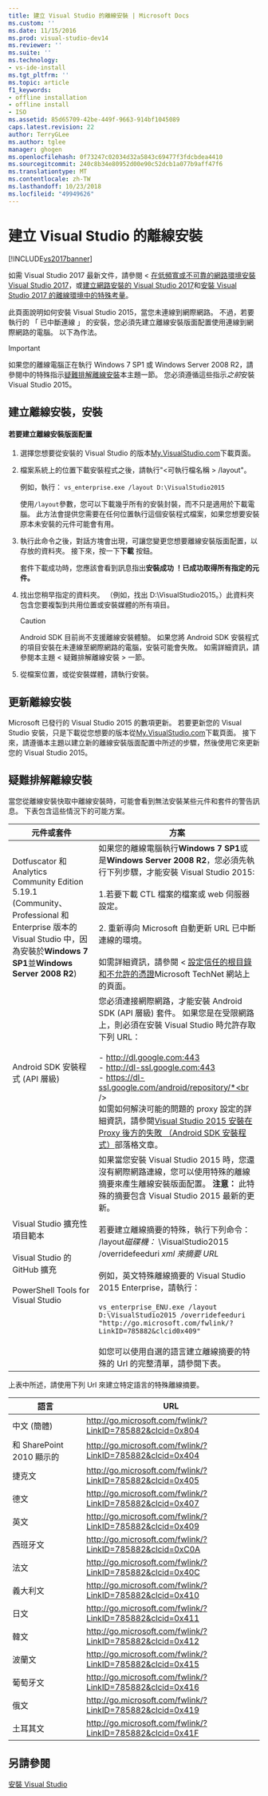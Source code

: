 ```yaml
---
title: 建立 Visual Studio 的離線安裝 | Microsoft Docs
ms.custom: ''
ms.date: 11/15/2016
ms.prod: visual-studio-dev14
ms.reviewer: ''
ms.suite: ''
ms.technology:
- vs-ide-install
ms.tgt_pltfrm: ''
ms.topic: article
f1_keywords:
- offline installation
- offline install
- ISO
ms.assetid: 85d65709-42be-449f-9663-914bf1045089
caps.latest.revision: 22
author: TerryGLee
ms.author: tglee
manager: ghogen
ms.openlocfilehash: 0f73247c02034d32a5843c69477f3fdcbdea4410
ms.sourcegitcommit: 240c8b34e80952d00e90c52dcb1a077b9aff47f6
ms.translationtype: MT
ms.contentlocale: zh-TW
ms.lasthandoff: 10/23/2018
ms.locfileid: "49949626"
---
```

# <a name="create-an-offline-installation-of-visual-studio"></a>建立 Visual Studio 的離線安裝
[!INCLUDE[vs2017banner](../includes/vs2017banner.md)]

如需 Visual Studio 2017 最新文件，請參閱 <<c0> [ 在低頻寬或不可靠的網路環境安裝 Visual Studio 2017](https://docs.microsoft.com/visualstudio/install/install-vs-inconsistent-quality-network)，或[建立網路安裝的 Visual Studio 2017](https://docs.microsoft.com/visualstudio/install/create-a-network-installation-of-visual-studio)和[安裝 Visual Studio 2017 的離線環境中的特殊考量](https://docs.microsoft.com/visualstudio/install/install-visual-studio-in-offline-environment)。

此頁面說明如何安裝 Visual Studio 2015，當您未連線到網際網路。 不過，若要執行的 「 已中斷連線 」 的安裝，您必須先建立離線安裝版面配置使用連線到網際網路的電腦。 以下為作法。  

> [!IMPORTANT]
>  如果您的離線電腦正在執行 Windows 7 SP1 或 Windows Server 2008 R2，請參閱中的特殊指示[疑難排解離線安裝](#BKMK_tshoot)本主題一節。  您必須遵循這些指示*之前*安裝 Visual Studio 2015。  

##  <a name="BKMK_Offline"></a> 建立離線安裝，安裝  

#### <a name="to-create-an-offline-installation-layout"></a>若要建立離線安裝版面配置  

1.  選擇您想要從安裝的 Visual Studio 的版本[My.VisualStudio.com](https://my.visualstudio.com/downloads?q=visual%20studio%20Enterprise%202015)下載頁面。  

2.  檔案系統上的位置下載安裝程式之後，請執行"\<可執行檔名稱 > /layout"。  

     例如，執行： `vs_enterprise.exe /layout D:\VisualStudio2015`  

     使用`/layout`參數，您可以下載幾乎所有的安裝封裝，而不只是適用於下載電腦。 此方法會提供您需要在任何位置執行這個安裝程式檔案，如果您想要安裝原本未安裝的元件可能會有用。  

3.  執行此命令之後，對話方塊會出現，可讓您變更您想要離線安裝版面配置，以存放的資料夾。   接下來，按一下**下載** 按鈕。  

     套件下載成功時，您應該會看到訊息指出**安裝成功 ！已成功取得所有指定的元件。**  

4.  找出您稍早指定的資料夾。 （例如，找出 D:\VisualStudio2015。）此資料夾包含您要複製到共用位置或安裝媒體的所有項目。  

    > [!CAUTION]
    >  Android SDK 目前尚不支援離線安裝體驗。 如果您將 Android SDK 安裝程式的項目安裝在未連線至網際網路的電腦，安裝可能會失敗。 如需詳細資訊，請參閱本主題 < 疑難排解離線安裝 > 一節。  

5.  從檔案位置，或從安裝媒體，請執行安裝。  

## <a name="updating-an-offline-installation"></a>更新離線安裝  
 Microsoft 已發行的 Visual Studio 2015 的數項更新。 若要更新您的 Visual Studio 安裝，只是下載從您想要的版本從[My.VisualStudio.com](https://my.visualstudio.com/downloads?q=visual%20studio%20Enterprise%202015)下載頁面。 接下來，請遵循本主題以建立新的離線安裝版面配置中所述的步驟，然後使用它來更新您的 Visual Studio 2015。  

##  <a name="BKMK_tshoot"></a> 疑難排解離線安裝  
 當您從離線安裝快取中離線安裝時，可能會看到無法安裝某些元件和套件的警告訊息。 下表包含這些情況下的可能方案。  


|                                                                                       元件或套件                                                                                       |                                                                                                                                                                                                                                                                                                                                                                                                   方案                                                                                                                                                                                                                                                                                                                                                                                                   |
|--------------------------------------------------------------------------------------------------------------------------------------------------------------------------------------------------|--------------------------------------------------------------------------------------------------------------------------------------------------------------------------------------------------------------------------------------------------------------------------------------------------------------------------------------------------------------------------------------------------------------------------------------------------------------------------------------------------------------------------------------------------------------------------------------------------------------------------------------------------------------------------------------------------------------------------------------------------------------------------------------------------------------|
| Dotfuscator 和 Analytics Community Edition 5.19.1 (Community、 Professional 和 Enterprise 版本的 Visual Studio 中，因為安裝於**Windows 7 SP1**並**Windows Server 2008 R2**) |                                                                                                                                       如果您的離線電腦執行**Windows 7 SP1**或是**Windows Server 2008 R2**，您必須先執行下列步驟，才能安裝 Visual Studio 2015:<br /><br /> 1.若要下載 CTL 檔案的檔案或 web 伺服器設定。<br /><br /> 2.  重新導向 Microsoft 自動更新 URL 已中斷連線的環境。<br /><br /> 如需詳細資訊，請參閱 <<c0> [ 設定信任的根目錄和不允許的憑證](https://technet.microsoft.com/library/dn265983.aspx)Microsoft TechNet 網站上的頁面。                                                                                                                                       |
|                                                                                  Android SDK 安裝程式 (API 層級)                                                                                   |                                                                        您必須連接網際網路，才能安裝 Android SDK (API 層級) 套件。 如果您是在受限網路上，則必須在安裝 Visual Studio 時允許存取下列 URL：<br /><br /> -   http://dl.google.com:443<br />-   http://dl-ssl.google.com:443<br />-   https://dl-ssl.google.com/android/repository/*<br /> <br />如需如何解決可能的問題的 proxy 設定的詳細資訊，請參閱[Visual Studio 2015 安裝在 Proxy 後方的失敗 （Android SDK 安裝程式）](https://blogs.msdn.microsoft.com/peterhauge/2016/09/22/visual-studio-2015-install-failures-android-sdk-setup-behind-a-proxy/)部落格文章。                                                                         |
|                             Visual Studio 擴充性項目範本<br /><br /> Visual Studio 的 GitHub 擴充<br /><br /> PowerShell Tools for Visual Studio                             | 如果當您安裝 Visual Studio 2015 時，您還沒有網際網路連線，您可以使用特殊的離線摘要來產生離線安裝版面配置。 **注意：** 此特殊的摘要包含 Visual Studio 2015 最新的更新。 <br /><br /> 若要建立離線摘要的特殊，執行下列命令： /layout*磁碟機：* \VisualStudio2015 /overridefeeduri *xml 來摘要 URL*<br /><br /> 例如，英文特殊離線摘要的 Visual Studio 2015 Enterprise，請執行：<br /><br /> `vs_enterprise_ENU.exe /layout D:\VisualStudio2015 /overridefeeduri "http://go.microsoft.com/fwlink/?LinkID=785882&clcid0x409"`<br /><br /> 如您可以使用自選的語言建立離線摘要的特殊的 Url 的完整清單，請參閱下表。 |

 上表中所述，請使用下列 Url 來建立特定語言的特殊離線摘要。  


|       語言        |                            URL                            |
|-----------------------|-----------------------------------------------------------|
| 中文 (簡體)  | http://go.microsoft.com/fwlink/?LinkID=785882&clcid=0x804 |
| 和 SharePoint 2010 顯示的 | http://go.microsoft.com/fwlink/?LinkID=785882&clcid=0x404 |
|         捷克文         | http://go.microsoft.com/fwlink/?LinkID=785882&clcid=0x405 |
|        德文         | http://go.microsoft.com/fwlink/?LinkID=785882&clcid=0x407 |
|        英文        | http://go.microsoft.com/fwlink/?LinkID=785882&clcid=0x409 |
|        西班牙文        | http://go.microsoft.com/fwlink/?LinkID=785882&clcid=0xC0A |
|        法文         | http://go.microsoft.com/fwlink/?LinkID=785882&clcid=0x40C |
|        義大利文        | http://go.microsoft.com/fwlink/?LinkID=785882&clcid=0x410 |
|       日文        | http://go.microsoft.com/fwlink/?LinkID=785882&clcid=0x411 |
|        韓文         | http://go.microsoft.com/fwlink/?LinkID=785882&clcid=0x412 |
|        波蘭文         | http://go.microsoft.com/fwlink/?LinkID=785882&clcid=0x415 |
|      葡萄牙文       | http://go.microsoft.com/fwlink/?LinkID=785882&clcid=0x416 |
|        俄文        | http://go.microsoft.com/fwlink/?LinkID=785882&clcid=0x419 |
|        土耳其文        | http://go.microsoft.com/fwlink/?LinkID=785882&clcid=0x41F |

## <a name="see-also"></a>另請參閱  
 [安裝 Visual Studio]()